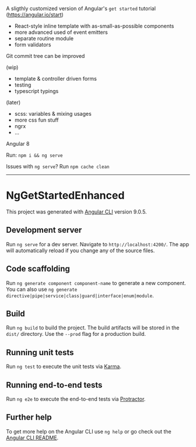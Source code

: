 A sligthly customized version of Angular's `get started` tutorial (https://angular.io/start)
- React-style inline template with as-small-as-possible components
- more advanced used of event emitters
- separate routine module
- form validators

Git commit tree can be improved

(wip)
- template & controller driven forms
- testing
- typescript typings

(later)
- scss: variables & mixing usages
- more css fun stuff
- ngrx
- ...

Angular 8

Run: `npm i && ng serve`

Issues with `ng serve`? Run `npm cache clean`

----

# NgGetStartedEnhanced

This project was generated with [Angular CLI](https://github.com/angular/angular-cli) version 9.0.5.

## Development server

Run `ng serve` for a dev server. Navigate to `http://localhost:4200/`. The app will automatically reload if you change any of the source files.

## Code scaffolding

Run `ng generate component component-name` to generate a new component. You can also use `ng generate directive|pipe|service|class|guard|interface|enum|module`.

## Build

Run `ng build` to build the project. The build artifacts will be stored in the `dist/` directory. Use the `--prod` flag for a production build.

## Running unit tests

Run `ng test` to execute the unit tests via [Karma](https://karma-runner.github.io).

## Running end-to-end tests

Run `ng e2e` to execute the end-to-end tests via [Protractor](http://www.protractortest.org/).

## Further help

To get more help on the Angular CLI use `ng help` or go check out the [Angular CLI README](https://github.com/angular/angular-cli/blob/master/README.md).
